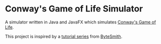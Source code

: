 # Conway's Game of Life Simulator

A simulator written in Java and JavaFX which simulates 
[Conway's Game of Life](https://en.wikipedia.org/wiki/Conway%27s_Game_of_Life).

This project is inspired by a 
[tutorial series](https://www.youtube.com/playlist?list=PLCKf4WHHB2LWxL51HTNBz2OcbpswDnXy6)
from [ByteSmith](https://www.youtube.com/channel/UCHe2RX69vquncwFlJiRcsnw).